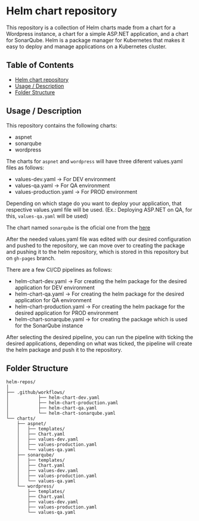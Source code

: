 # Helm chart repository

This repository is a collection of Helm charts made from a chart for a Wordpress instance, a chart for a simple ASP.NET application, and a chart for SonarQube. Helm is a package manager for Kubernetes that makes it easy to deploy and manage applications on a Kubernetes cluster.

## Table of Contents

  - [Helm chart repository](#Helm-chart-repository)
  - [Usage / Description](#usage-/-description)
  - [Folder Structure](#folder-structure)

## Usage / Description

This repository contains the following charts:
  - aspnet
  - sonarqube
  - wordpress

The charts for `aspnet` and `wordpress` will have three diferent values.yaml files as follows:
  - values-dev.yaml -> For DEV environment
  - values-qa.yaml -> For QA environment
  - values-production.yaml -> For PROD environment

Depending on which stage do you want to deploy your application, that respective values.yaml file will be used. (Ex.: Deploying ASP.NET on QA, for this, `values-qa.yaml` will be used)

The chart named `sonarqube` is the oficial one from the [here](https://github.com/SonarSource/helm-chart-sonarqube/tree/master/charts/sonarqube)

After the needed values.yaml file was edited with our desired configuration and pushed to the repository, we can move over to creating the package and pushing it to the helm repository, which is stored in this repository but on `gh-pages` branch.

There are a few CI/CD pipelines as follows:

  - helm-chart-dev.yaml -> For creating the helm package for the desired application for DEV environment
  - helm-chart-qa.yaml -> For creating the helm package for the desired application for QA environment
  - helm-chart-production.yaml -> For creating the helm package for the desired application for PROD environment
  - helm-chart-sonarqube.yaml -> for creating the package which is used for the SonarQube instance

After selecting the desired pipeline, you can run the pipeline with ticking the desired applications, depending on what was ticked, the pipeline will create the helm package and push it to the repository.

## Folder Structure

```plaintext
helm-repos/
│
├── .github/workflows/
│           ├── helm-chart-dev.yaml
│           ├── helm-chart-production.yaml
│           ├── helm-chart-qa.yaml
│           └── helm-chart-sonarqube.yaml
└── charts/
    ├── aspnet/
    │   ├── templates/
    │   ├── Chart.yaml
    │   ├── values-dev.yaml
    │   ├── values-production.yaml
    │   └── values-qa.yaml
    ├── sonarqube/
    │   ├── templates/
    │   ├── Chart.yaml
    │   ├── values-dev.yaml
    │   ├── values-production.yaml
    │   └── values-qa.yaml
    └── wordpress/
        ├── templates/
        ├── Chart.yaml
        ├── values-dev.yaml
        ├── values-production.yaml
        └── values-qa.yaml
```